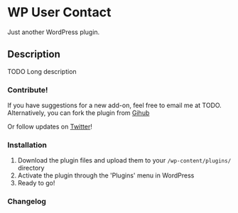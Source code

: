 # WP User Contact

Just another WordPress plugin. 

## Description

TODO Long description

### Contribute!

If you have suggestions for a new add-on, feel free to email me at TODO. Alternatively, you can fork the plugin from [Gihub]()

Or follow updates on [Twitter]()!
 
### Installation

 1. Download the plugin files and upload them to your `/wp-content/plugins/` directory
 2. Activate the plugin through the 'Plugins' menu in WordPress
 3. Ready to go!

### Changelog